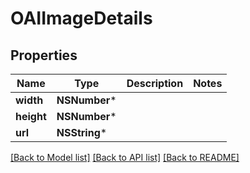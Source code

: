 # OAIImageDetails

## Properties
Name | Type | Description | Notes
------------ | ------------- | ------------- | -------------
**width** | **NSNumber*** |  | 
**height** | **NSNumber*** |  | 
**url** | **NSString*** |  | 

[[Back to Model list]](../README.md#documentation-for-models) [[Back to API list]](../README.md#documentation-for-api-endpoints) [[Back to README]](../README.md)


